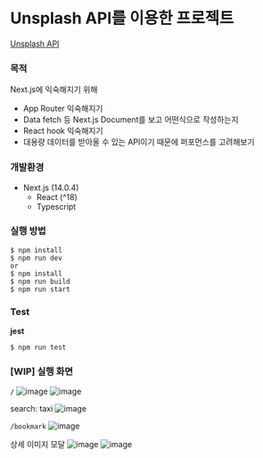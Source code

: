 # Unsplash API를 이용한 프로젝트
[Unsplash API](https://unsplash.com/developers)

### 목적
Next.js에 익숙해지기 위해

- App Router 익숙해지기
- Data fetch 등 Next.js Document를 보고 어떤식으로 작성하는지
- React hook 익숙해지기
- 대용량 데이터를 받아올 수 있는 API이기 때문에 퍼포먼스를 고려해보기

### 개발환경
- Next.js (14.0.4)
    - React (^18)
    - Typescript

### 실행 방법
```
$ npm install
$ npm run dev
or
$ npm install
$ npm run build
$ npm run start
```

### Test
**jest**
```
$ npm run test
```

### [WIP] 실행 화면
`/`
![image](https://github.com/jaehyeong305/willog/assets/131584557/734205bd-44ef-4671-854d-0053dd9bd913)
![image](https://github.com/jaehyeong305/willog/assets/131584557/3e6bdade-90f8-45fe-9a5a-cc77523c0263)

search: taxi
![image](https://github.com/jaehyeong305/willog/assets/131584557/fb0cda6c-8dc4-4243-9dc6-bd8e1738c8d7)


`/bookmark`
![image](https://github.com/jaehyeong305/willog/assets/131584557/53db2091-5c8f-4853-a233-fe7723806838)

상세 이미지 모달
![image](https://github.com/jaehyeong305/willog/assets/131584557/a4e9c50b-2a9d-453d-a1a6-de0d8ce6e0bb)
![image](https://github.com/jaehyeong305/willog/assets/131584557/1af5b699-9857-4a17-9792-83404ab662d8)

